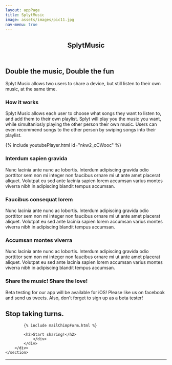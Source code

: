 ```yaml
---
layout: appPage
title: SplytMusic
image: assets/images/pic11.jpg
nav-menu: true
---
```


<!-- Main -->
<div id="main" class="alt">

<!-- One -->
<section id="one">
	<div class="inner">
		<header class="major">
			<h1>SplytMusic</h1>
		</header>

<!-- Content -->
<h2 id="content">Double the music, Double the fun</h2>
<p>Splyt Music allows two users to share a device, but still listen to their own music, at the same time. </p>
<div class="row">
	<div class="6u 12u$(small)">
		<h3>How it works</h3>
		<p>Splyt Music allows each user to choose what songs they want to listen to, and add them to their own playlist. Splyt will play you the music you want, while simultaniosly playing the other person their own music. Users can even recommend songs to the other person by swiping songs into their playlist.</p>
	</div>
	<div class="6u$ 12u$(small)">
		{% include youtubePlayer.html id="nkw2_cCWooc" %}
	</div>
	<!-- Break -->
	<div class="4u 12u$(medium)">
		<h3>Interdum sapien gravida</h3>
		<p>Nunc lacinia ante nunc ac lobortis. Interdum adipiscing gravida odio porttitor sem non mi integer non faucibus ornare mi ut ante amet placerat aliquet. Volutpat eu sed ante lacinia sapien lorem accumsan varius montes viverra nibh in adipiscing blandit tempus accumsan.</p>
	</div>
	<div class="4u 12u$(medium)">
		<h3>Faucibus consequat lorem</h3>
		<p>Nunc lacinia ante nunc ac lobortis. Interdum adipiscing gravida odio porttitor sem non mi integer non faucibus ornare mi ut ante amet placerat aliquet. Volutpat eu sed ante lacinia sapien lorem accumsan varius montes viverra nibh in adipiscing blandit tempus accumsan.</p>
	</div>
	<div class="4u$ 12u$(medium)">
		<h3>Accumsan montes viverra</h3>
		<p>Nunc lacinia ante nunc ac lobortis. Interdum adipiscing gravida odio porttitor sem non mi integer non faucibus ornare mi ut ante amet placerat aliquet. Volutpat eu sed ante lacinia sapien lorem accumsan varius montes viverra nibh in adipiscing blandit tempus accumsan.</p>
	</div>
</div>

<section id="download" class="download bg-primary text-center">
        <div class="container">
            <div class="row">
                <div class="col-md-8 col-md-offset-2">
                    <h3 class="section-heading">Share the music! Share the love!</h3>
                    <p>Beta testing for our app will be available for iOS! Please like us on facebook and send us tweets. Also, don't forget to sign up as a beta tester!</p>
                        <h2>Stop taking turns.</h2>
                    
  			{% include mailChimpForm.html %}
  
  			<h2>Start sharing!</h2>
                </div>
            </div>
        </div>
    </section>

<hr class="major" />
